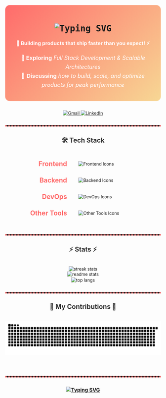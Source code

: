 <!-- HEADER SECTION -->
<div style="background: linear-gradient(135deg, #FF6B6B, #F7D794); padding: 20px; border-radius: 15px; margin-bottom: 30px;">
  <h1 align="center" style="font-family: 'Fira Code', monospace;">
    <img src="https://readme-typing-svg.herokuapp.com/?font=Fira+Code&size=36&pause=1000&color=F7F7F7&center=true&vCenter=true&width=800&height=80&lines=Hey+There+%F0%9F%91%8B,+I'm+Santanu!;Full+Stack+Dev;Optimizing+Apps;Always+Learning+Tech" alt="Typing SVG"/>
  </h1>
  <h3 align="center" style="color: #ffffff; margin-top: 20px;">
    🚀 <strong>Building products that ship faster than you expect!</strong> ⚡
  </h3>
  <p align="center" style="color: #ffffff; font-size: 18px; line-height: 1.6;">
    🌱 <strong>Exploring</strong> <em>Full Stack Development &amp; Scalable Architectures</em><br>
    💬 <strong>Discussing</strong> <em>how to build, scale, and optimize products for peak performance</em>
  </p>
</div>



<!-- CONTACT SECTION -->
<div align="center" style="margin-bottom: 30px;">
  <a href="mailto:santanu4246@gmail.com">
    <img src="https://img.shields.io/badge/Gmail-D14836?style=for-the-badge&logo=gmail&logoColor=white" alt="Gmail"/>
  </a>
  <a href="https://www.linkedin.com/in/santanu-dutta-22903125a/" target="_blank">
    <img src="https://img.shields.io/badge/LinkedIn-0077B5?style=for-the-badge&logo=linkedin&logoColor=white" alt="LinkedIn"/>
  </a>
</div>

<hr style="border: 2px dashed #FF6B6B; margin: 30px 0;"/>

<!-- TECH STACK -->
<h2 align="center" style="color: #333; margin-bottom: 20px;">🛠️ Tech Stack</h2>
<table align="center" style="margin: 0 auto; border-collapse: separate; border-spacing: 20px; width: 80%;">
  <tr>
    <td style="text-align: right; vertical-align: middle; font-size: 1.5em; color: #FF6B6B; font-weight: bold; padding-right: 10px;">
      Frontend
    </td>
    <td style="text-align: left; vertical-align: middle;">
      <img src="https://skillicons.dev/icons?i=js,ts,react,nextjs,vite,tailwind" alt="Frontend Icons" style="max-width: 100%;"/>
    </td>
  </tr>
  <tr>
    <td style="text-align: right; vertical-align: middle; font-size: 1.5em; color: #FF6B6B; font-weight: bold; padding-right: 10px;">
      Backend
    </td>
    <td style="text-align: left; vertical-align: middle;">
      <img src="https://skillicons.dev/icons?i=nodejs,prisma,postgresql,express,mongodb,supabase" alt="Backend Icons" style="max-width: 100%;"/>
    </td>
  </tr>
  <tr>
    <td style="text-align: right; vertical-align: middle; font-size: 1.5em; color: #FF6B6B; font-weight: bold; padding-right: 10px;">
      DevOps
    </td>
    <td style="text-align: left; vertical-align: middle;">
      <img src="https://skillicons.dev/icons?i=docker,vercel,nginx,aws,ubuntu" alt="DevOps Icons" style="max-width: 100%;"/>
    </td>
  </tr>
  <tr>
    <td style="text-align: right; vertical-align: middle; font-size: 1.5em; color: #FF6B6B; font-weight: bold; padding-right: 10px;">
      Other Tools
    </td>
    <td style="text-align: left; vertical-align: middle;">
      <img src="https://skillicons.dev/icons?i=vscode,git,notion,postman,py,java,cpp,vim,pnpm" alt="Other Tools Icons" style="max-width: 100%;"/>
    </td>
  </tr>
</table>




<hr style="border: 2px dashed #FF6B6B; margin: 30px 0;"/>

<!-- STATS SECTION -->
<h2 align="center" style="color: #333333;">⚡ Stats ⚡</h2>
<br>
<div align="center">
  <img width="390" src="https://github-readme-streak-stats-salesp07.vercel.app/?user=santanu4246&count_private=true&theme=react&border_radius=10" alt="streak stats"/>
  <br/>
  <img width="390" src="https://github-readme-stats-salesp07.vercel.app/api?username=santanu4246&show_icons=true&theme=react&rank_icon=github&border_radius=10" alt="readme stats" />
  <br/>
  <img width="325" align="center" src="https://github-readme-stats-salesp07.vercel.app/api/top-langs/?username=santanu4246&hide=HTML&langs_count=8&layout=compact&theme=react&border_radius=10&size_weight=0.5&count_weight=0.5&exclude_repo=github-readme-stats" alt="top langs" />
</div>

<hr style="border: 2px dashed #FF6B6B; margin: 30px 0;"/>

<!-- CONTRIBUTIONS SECTION -->
<div align="center">
  <h2 style="color: #333333;">🐍 My Contributions 🐍</h2>
  <br>
  <img alt="snake eating my contributions" src="https://raw.githubusercontent.com/santanu4246/santanu4246/output/github-contribution-grid-snake.svg" />
  <br/><br/><br/>
</div>

<hr style="border: 2px dashed #FF6B6B; margin: 30px 0;"/>

<!-- FOOTER SECTION -->
<h3 align="center" style="color: #333333;">
  <a href="https://git.io/typing-svg">
    <img src="https://readme-typing-svg.herokuapp.com?font=Righteous&size=25&center=true&vCenter=true&width=500&height=70&duration=4000&lines=Thanks+for+visiting+✌️!+;+Shoot+me+a+message+on+Linkedin!;I'm+always+down+to+collab+:)" alt="Typing SVG">
  </a>
</h3>
